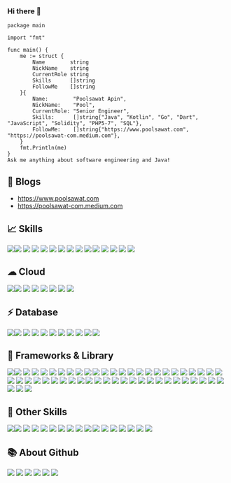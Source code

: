 ### Hi there 👋
```golang
package main

import "fmt"

func main() {
	me := struct {
		Name        string
		NickName    string
		CurrentRole string
		Skills      []string
		FollowMe    []string
	}{
		Name:        "Poolsawat Apin",
		NickName:    "Pool",
		CurrentRole: "Senior Engineer",
		Skills:      []string{"Java", "Kotlin", "Go", "Dart", "JavaScript", "Solidity", "PHP5-7", "SQL"},
		FollowMe:    []string{"https://www.poolsawat.com", "https://poolsawat-com.medium.com"},
	}
	fmt.Println(me)
}
Ask me anything about software engineering and Java! 
```

## 📝 Blogs
- https://www.poolsawat.com
- https://poolsawat-com.medium.com

## 📈 Skills
<img src="https://img.shields.io/badge/CSS3-1572B6?style=for-the-badge&logo=css3&logoColor=white" /><img src="https://img.shields.io/badge/Dart-0175C2?style=for-the-badge&logo=dart&logoColor=white" /> 
<img src="https://img.shields.io/badge/Go-00ADD8?style=for-the-badge&logo=go&logoColor=white" /> 
<img src="https://img.shields.io/badge/HTML5-E34F26?style=for-the-badge&logo=html5&logoColor=white" /> 
<img src="https://img.shields.io/badge/JavaScript-323330?style=for-the-badge&logo=javascript&logoColor=F7DF1E" /> 
<img src="https://img.shields.io/badge/json-5E5C5C?style=for-the-badge&logo=json&logoColor=white" /> 
<img src="https://img.shields.io/badge/Kotlin-0095D5?&style=for-the-badge&logo=kotlin&logoColor=white" /> 
<img src="https://img.shields.io/badge/Leaflet-199900?style=for-the-badge&logo=Leaflet&logoColor=white" /> 
<img src="https://img.shields.io/badge/Pandas-2C2D72?style=for-the-badge&logo=pandas&logoColor=white" /> 
<img src="https://img.shields.io/badge/PHP-777BB4?style=for-the-badge&logo=php&logoColor=white" /> 
<img src="https://img.shields.io/badge/PLSQL-F80000?style=for-the-badge&logo=oracle&logoColor=black" /> 
<img src="https://img.shields.io/badge/Pug-E3C29B?style=for-the-badge&logo=pug&logoColor=black" /> 
<img src="https://img.shields.io/badge/Python-FFD43B?style=for-the-badge&logo=python&logoColor=blue" /> 
<img src="https://img.shields.io/badge/Solidity-e6e6e6?style=for-the-badge&logo=solidity&logoColor=black" /> 
<img src="https://img.shields.io/badge/TypeScript-007ACC?style=for-the-badge&logo=typescript&logoColor=white" /> 

## ☁ Cloud
<img src="https://img.shields.io/badge/Amazon_AWS-FF9900?style=for-the-badge&logo=amazonaws&logoColor=white" /><img src="https://img.shields.io/badge/Cloudflare-F38020?style=for-the-badge&logo=Cloudflare&logoColor=white" />
<img src="https://img.shields.io/badge/Digital_Ocean-0080FF?style=for-the-badge&logo=DigitalOcean&logoColor=white" />
<img src="https://img.shields.io/badge/Google_Cloud-4285F4?style=for-the-badge&logo=google-cloud&logoColor=white" />
<img src="https://img.shields.io/badge/Heroku-430098?style=for-the-badge&logo=heroku&logoColor=white" />
<img src="https://img.shields.io/badge/jsDelivr-E84D3D?style=for-the-badge&logo=jsDelivr&logoColor=white" />
<img src="https://img.shields.io/badge/microsoft%20azure-0089D6?style=for-the-badge&logo=microsoft-azure&logoColor=white" />
<img src="https://img.shields.io/badge/Terraform-7B42BC?style=for-the-badge&logo=terraform&logoColor=white" />

## ⚡ Database
<img src="https://img.shields.io/badge/Cassandra-1287B1?style=for-the-badge&logo=apache%20cassandra&logoColor=white" /><img src="https://img.shields.io/badge/Elastic_Search-005571?style=for-the-badge&logo=elasticsearch&logoColor=white" />
<img src="https://img.shields.io/badge/InfluxDB-22ADF6?style=for-the-badge&logo=InfluxDB&logoColor=white" />
<img src="https://img.shields.io/badge/MariaDB-003545?style=for-the-badge&logo=mariadb&logoColor=white" />
<img src="https://img.shields.io/badge/Microsoft%20SQL%20Server-CC2927?style=for-the-badge&logo=microsoft%20sql%20server&logoColor=white" />
<img src="https://img.shields.io/badge/MongoDB-4EA94B?style=for-the-badge&logo=mongodb&logoColor=white" />
<img src="https://img.shields.io/badge/MySQL-005C84?style=for-the-badge&logo=mysql&logoColor=white" />
<img src="https://img.shields.io/badge/Oracle-F80000?style=for-the-badge&logo=Oracle&logoColor=white" />
<img src="https://img.shields.io/badge/PostgreSQL-316192?style=for-the-badge&logo=postgresql&logoColor=white" />
<img src="https://img.shields.io/badge/redis-%23DD0031.svg?&style=for-the-badge&logo=redis&logoColor=white" />
<img src="https://img.shields.io/badge/SQLite-07405E?style=for-the-badge&logo=sqlite&logoColor=white" />

## 🚀 Frameworks & Library
<img src="https://img.shields.io/badge/AngularJS-E23237?style=for-the-badge&logo=angularjs&logoColor=white" /><img src="https://img.shields.io/badge/Apache-D22128?style=for-the-badge&logo=Apache&logoColor=white" /> 
<img src="https://img.shields.io/badge/apache_maven-C71A36?style=for-the-badge&logo=apachemaven&logoColor=white" /> 
<img src="https://img.shields.io/badge/Babel-F9DC3E?style=for-the-badge&logo=babel&logoColor=white" /> 
<img src="https://img.shields.io/badge/Bootstrap-563D7C?style=for-the-badge&logo=bootstrap&logoColor=white" /> 
<img src="https://img.shields.io/badge/chai-A30701?style=for-the-badge&logo=chai&logoColor=white" /> 
<img src="https://img.shields.io/badge/Chart.js-FF6384?style=for-the-badge&logo=chartdotjs&logoColor=white" /> 
<img src="https://img.shields.io/badge/Composer-885630?style=for-the-badge&logo=Composer&logoColor=white" /> 
<img src="https://img.shields.io/badge/Cypress-17202C?style=for-the-badge&logo=cypress&logoColor=white" /> 
<img src="https://img.shields.io/badge/Deno-white?style=for-the-badge&logo=deno&logoColor=464647" /> 
<img src="https://img.shields.io/badge/Docker-2CA5E0?style=for-the-badge&logo=docker&logoColor=white" /> 
<img src="https://img.shields.io/badge/Django-092E20?style=for-the-badge&logo=django&logoColor=green" /> 
<img src="https://img.shields.io/badge/Electron-2B2E3A?style=for-the-badge&logo=electron&logoColor=9FEAF9" /> 
<img src="https://img.shields.io/badge/Express.js-000000?style=for-the-badge&logo=express&logoColor=white" /> 
<img src="https://img.shields.io/badge/firebase-ffca28?style=for-the-badge&logo=firebase&logoColor=black" /> 
<img src="https://img.shields.io/badge/Font_Awesome-339AF0?style=for-the-badge&logo=fontawesome&logoColor=white" /> 
<img src="https://img.shields.io/badge/GitHub%20Pages-222222?style=for-the-badge&logo=GitHub%20Pages&logoColor=white" /> 
<img src="https://img.shields.io/badge/Jest-C21325?style=for-the-badge&logo=jest&logoColor=white" /> 
<img src="https://img.shields.io/badge/jQuery-0769AD?style=for-the-badge&logo=jquery&logoColor=white" /> 
<img src="https://img.shields.io/badge/JSS-F7DF1E?style=for-the-badge&logo=JSS&logoColor=white" /> 
<img src="https://img.shields.io/badge/JWT-000000?style=for-the-badge&logo=JSON%20web%20tokens&logoColor=white" /> 
<img src="https://img.shields.io/badge/kubernetes-326ce5.svg?&style=for-the-badge&logo=kubernetes&logoColor=white" /> 
<img src="https://img.shields.io/badge/Laravel-FF2D20?style=for-the-badge&logo=laravel&logoColor=white" /> 
<img src="https://img.shields.io/badge/Markdown-000000?style=for-the-badge&logo=markdown&logoColor=white" /> 
<img src="https://img.shields.io/badge/Material%20UI-007FFF?style=for-the-badge&logo=mui&logoColor=white" /> 
<img src="https://img.shields.io/badge/Microsoft-666666?style=for-the-badge&logo=microsoft&logoColor=white" /> 
<img src="https://img.shields.io/badge/Mocha-8D6748?style=for-the-badge&logo=Mocha&logoColor=white" /> 
<img src="https://img.shields.io/badge/nestjs-E0234E?style=for-the-badge&logo=nestjs&logoColor=white" /> 
<img src="https://img.shields.io/badge/next.js-000000?style=for-the-badge&logo=nextdotjs&logoColor=white" /> 
<img src="https://img.shields.io/badge/Nginx-009639?style=for-the-badge&logo=nginx&logoColor=white" /> 
<img src="https://img.shields.io/badge/Node.js-339933?style=for-the-badge&logo=nodedotjs&logoColor=white" /> 
<img src="https://img.shields.io/badge/npm-CB3837?style=for-the-badge&logo=npm&logoColor=white" /> 
<img src="https://img.shields.io/badge/nuxt.js-00C58E?style=for-the-badge&logo=nuxtdotjs&logoColor=white" /> 
<img src="https://img.shields.io/badge/Postman-FF6C37?style=for-the-badge&logo=Postman&logoColor=white" /> 
<img src="https://img.shields.io/badge/pypi-3775A9?style=for-the-badge&logo=pypi&logoColor=white" /> 
<img src="https://img.shields.io/badge/React-20232A?style=for-the-badge&logo=react&logoColor=61DAFB" /> 
<img src="https://img.shields.io/badge/React_Router-CA4245?style=for-the-badge&logo=react-router&logoColor=white" /> 
<img src="https://img.shields.io/badge/redis-CC0000.svg?&style=for-the-badge&logo=redis&logoColor=white" /> 
<img src="https://img.shields.io/badge/Redux-593D88?style=for-the-badge&logo=redux&logoColor=white" /> 
<img src="https://img.shields.io/badge/Sass-CC6699?style=for-the-badge&logo=sass&logoColor=white" /> 
<img src="https://img.shields.io/badge/Selenium-43B02A?style=for-the-badge&logo=Selenium&logoColor=white" /> 
<img src="https://img.shields.io/badge/Shell_Script-121011?style=for-the-badge&logo=gnu-bash&logoColor=white" /> 
<img src="https://img.shields.io/badge/Socket.io-010101?&style=for-the-badge&logo=Socket.io&logoColor=white" /> 
<img src="https://img.shields.io/badge/Spring-6DB33F?style=for-the-badge&logo=spring&logoColor=white" /> 
<img src="https://img.shields.io/badge/Spring_Boot-F2F4F9?style=for-the-badge&logo=spring-boot" /> 
<img src="https://img.shields.io/badge/underscore%20js-0371B5?style=for-the-badge&logo=underscore.js&logoColor=white" /> 
<img src="https://img.shields.io/badge/Vite-B73BFE?style=for-the-badge&logo=vite&logoColor=FFD62E" /> 
<img src="https://img.shields.io/badge/Vue.js-35495E?style=for-the-badge&logo=vuedotjs&logoColor=4FC08D" /> 
<img src="https://img.shields.io/badge/Vuetify-1867C0?style=for-the-badge&logo=vuetify&logoColor=white" /> 
<img src="https://img.shields.io/badge/web3.js-F16822?style=for-the-badge&logo=web3.js&logoColor=white" /> 
<img src="https://img.shields.io/badge/Webpack-8DD6F9?style=for-the-badge&logo=Webpack&logoColor=white" /> 
<img src="https://img.shields.io/badge/Xampp-F37623?style=for-the-badge&logo=xampp&logoColor=white" /> 
<img src="https://img.shields.io/badge/Yarn-2C8EBB?style=for-the-badge&logo=yarn&logoColor=white" /> 

## 📄 Other Skills
<img src="https://img.shields.io/badge/Flutter-02569B?style=for-the-badge&logo=flutter&logoColor=white" /><img src="https://img.shields.io/badge/Hibernate-59666C?style=for-the-badge&logo=Hibernate&logoColor=white" /> 
<img src="https://img.shields.io/badge/Sequelize-52B0E7?style=for-the-badge&logo=Sequelize&logoColor=white" /> 
<img src="https://img.shields.io/badge/Grafana-F2F4F9?style=for-the-badge&logo=grafana&logoColor=orange&labelColor=F2F4F9" /> 
<img src="https://img.shields.io/badge/Kibana-005571?style=for-the-badge&logo=Kibana&logoColor=white" /> 
<img src="https://img.shields.io/badge/Lighthouse-F44B21?style=for-the-badge&logo=Lighthouse&logoColor=white" /> 
<img src="https://img.shields.io/badge/Splunk-000000?style=for-the-badge&logo=Splunk&logoColor=white" /> 
<img src="https://img.shields.io/badge/GIT-E44C30?style=for-the-badge&logo=git&logoColor=white" /> 
<img src="https://img.shields.io/badge/powershell-5391FE?style=for-the-badge&logo=powershell&logoColor=white" /> 
<img src="https://img.shields.io/badge/Jenkins-D24939?style=for-the-badge&logo=Jenkins&logoColor=white" /> 
<img src="https://img.shields.io/badge/Jira-0052CC?style=for-the-badge&logo=Jira&logoColor=white" /> 
<img src="https://img.shields.io/badge/apache%20netbeans-1B6AC6?style=for-the-badge&logo=apache%20netbeans%20IDE&logoColor=white" /> 
<img src="https://img.shields.io/badge/Arduino_IDE-00979D?style=for-the-badge&logo=arduino&logoColor=white" /> 
<img src="https://img.shields.io/badge/Eclipse-2C2255?style=for-the-badge&logo=eclipse&logoColor=white" /> 
<img src="https://img.shields.io/badge/PyCharm-000000.svg?&style=for-the-badge&logo=PyCharm&logoColor=white" /> 
<img src="https://img.shields.io/badge/VIM-%2311AB00.svg?&style=for-the-badge&logo=vim&logoColor=white" /> 
<img src="https://img.shields.io/badge/VSCode-0078D4?style=for-the-badge&logo=visual%20studio%20code&logoColor=white" /> 

## 📚 About Github
<img src="https://gists-readme.yizack.com/api?user=pool13433" /> 
<img src="https://github-profile-summary-cards.vercel.app/api/cards/profile-details?username=pool13433&theme=vue" /> 
<img src="https://github-readme-stats.vercel.app/api?username=pool13433" /> 
<img src="https://github-readme-stats.vercel.app/api/top-langs/?username=pool13433" /> 
<img src="https://github-readme-streak-stats.herokuapp.com/?user=pool13433" /> 
<img src="https://github-profile-trophy.vercel.app/?username=pool13433" /> 
